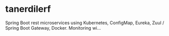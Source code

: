 # tanerdilerf
Spring Boot rest microservices using Kubernetes, ConfigMap, Eureka, Zuul / Spring Boot Gateway, Docker. Monitoring wi…
